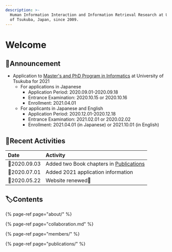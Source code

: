 ```yaml
---
description: >-
  Human Information Interaction and Information Retrieval Research at University
  of Tsukuba, Japan, since 2009.
---
```


# Welcome

## 📢Announcement

* Application to [Master's and PhD Program in Informatics](https://informatics.tsukuba.ac.jp/admission/examination/?lang=en) at University of Tsukuba for 2021
  * For applications in Japanese
    * Application Period: 2020.09.01-2020.09.18
    * Entrance Examination: 2020.10.15 or 2020.10.16
    * Enrollment: 2021.04.01
  * For applicants in Japanese and English
    * Application Period: 2020.12.01-2020.12.18
    * Entrance Examination: 2021.02.01 or 2020.02.02
    * Enrollment: 2021.04.01 \(in Japanese\) or 2021.10.01 \(in English\)

## 🐾Recent Activities

| Date | Activity |
| :--- | :--- |
| 📆2020.09.03 | Added two Book chapters in [Publications](publications/) |
| 📆2020.07.01 | Added 2021 application information |
| 📆2020.05.22 | Website renewed🎊  |

## 🏷Contents

{% page-ref page="about/" %}

{% page-ref page="collaboration.md" %}

{% page-ref page="members/" %}

{% page-ref page="publications/" %}



